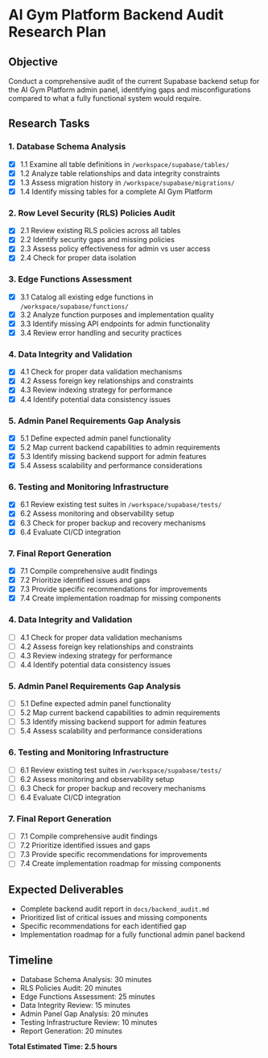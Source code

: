 # AI Gym Platform Backend Audit Research Plan

## Objective
Conduct a comprehensive audit of the current Supabase backend setup for the AI Gym Platform admin panel, identifying gaps and misconfigurations compared to what a fully functional system would require.

## Research Tasks

### 1. Database Schema Analysis
- [x] 1.1 Examine all table definitions in `/workspace/supabase/tables/`
- [x] 1.2 Analyze table relationships and data integrity constraints
- [x] 1.3 Assess migration history in `/workspace/supabase/migrations/`
- [x] 1.4 Identify missing tables for a complete AI Gym Platform

### 2. Row Level Security (RLS) Policies Audit
- [x] 2.1 Review existing RLS policies across all tables
- [x] 2.2 Identify security gaps and missing policies
- [x] 2.3 Assess policy effectiveness for admin vs user access
- [x] 2.4 Check for proper data isolation

### 3. Edge Functions Assessment
- [x] 3.1 Catalog all existing edge functions in `/workspace/supabase/functions/`
- [x] 3.2 Analyze function purposes and implementation quality
- [x] 3.3 Identify missing API endpoints for admin functionality
- [x] 3.4 Review error handling and security practices

### 4. Data Integrity and Validation
- [x] 4.1 Check for proper data validation mechanisms
- [x] 4.2 Assess foreign key relationships and constraints
- [x] 4.3 Review indexing strategy for performance
- [x] 4.4 Identify potential data consistency issues

### 5. Admin Panel Requirements Gap Analysis
- [x] 5.1 Define expected admin panel functionality
- [x] 5.2 Map current backend capabilities to admin requirements
- [x] 5.3 Identify missing backend support for admin features
- [x] 5.4 Assess scalability and performance considerations

### 6. Testing and Monitoring Infrastructure
- [x] 6.1 Review existing test suites in `/workspace/supabase/tests/`
- [x] 6.2 Assess monitoring and observability setup
- [x] 6.3 Check for proper backup and recovery mechanisms
- [x] 6.4 Evaluate CI/CD integration

### 7. Final Report Generation
- [x] 7.1 Compile comprehensive audit findings
- [x] 7.2 Prioritize identified issues and gaps
- [x] 7.3 Provide specific recommendations for improvements
- [x] 7.4 Create implementation roadmap for missing components

### 4. Data Integrity and Validation
- [ ] 4.1 Check for proper data validation mechanisms
- [ ] 4.2 Assess foreign key relationships and constraints
- [ ] 4.3 Review indexing strategy for performance
- [ ] 4.4 Identify potential data consistency issues

### 5. Admin Panel Requirements Gap Analysis
- [ ] 5.1 Define expected admin panel functionality
- [ ] 5.2 Map current backend capabilities to admin requirements
- [ ] 5.3 Identify missing backend support for admin features
- [ ] 5.4 Assess scalability and performance considerations

### 6. Testing and Monitoring Infrastructure
- [ ] 6.1 Review existing test suites in `/workspace/supabase/tests/`
- [ ] 6.2 Assess monitoring and observability setup
- [ ] 6.3 Check for proper backup and recovery mechanisms
- [ ] 6.4 Evaluate CI/CD integration

### 7. Final Report Generation
- [ ] 7.1 Compile comprehensive audit findings
- [ ] 7.2 Prioritize identified issues and gaps
- [ ] 7.3 Provide specific recommendations for improvements
- [ ] 7.4 Create implementation roadmap for missing components

## Expected Deliverables
- Complete backend audit report in `docs/backend_audit.md`
- Prioritized list of critical issues and missing components
- Specific recommendations for each identified gap
- Implementation roadmap for a fully functional admin panel backend

## Timeline
- Database Schema Analysis: 30 minutes
- RLS Policies Audit: 20 minutes
- Edge Functions Assessment: 25 minutes
- Data Integrity Review: 15 minutes
- Admin Panel Gap Analysis: 20 minutes
- Testing Infrastructure Review: 10 minutes
- Report Generation: 20 minutes

**Total Estimated Time: 2.5 hours**